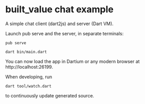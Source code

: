 # built_value chat example

A simple chat client (dart2js) and server (Dart VM).

Launch pub serve and the server, in separate terminals:

`pub serve`

`dart bin/main.dart`

You can now load the app in Dartium or any modern browser at
http://localhost:26199.

When developing, run

`dart tool/watch.dart`

to continuously update generated source.
